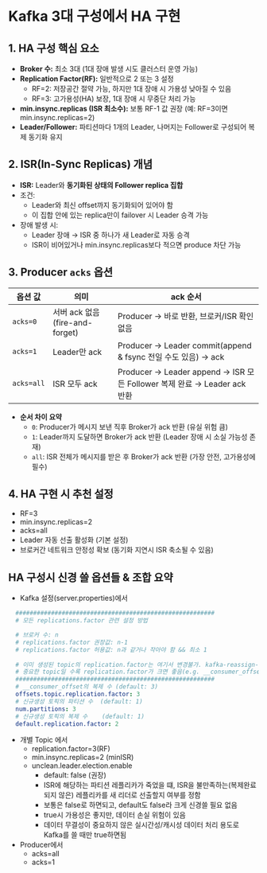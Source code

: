 # Kafka 3대 구성에서 HA 구현

## 1. HA 구성 핵심 요소

- **Broker 수:** 최소 3대 (1대 장애 발생 시도 클러스터 운영 가능)
- **Replication Factor(RF):** 일반적으로 2 또는 3 설정
  - RF=2: 저장공간 절약 가능, 하지만 1대 장애 시 가용성 낮아질 수 있음
  - RF=3: 고가용성(HA) 보장, 1대 장애 시 무중단 처리 가능
- **min.insync.replicas (ISR 최소수):** 보통 RF-1 값 권장 (예: RF=3이면 min.insync.replicas=2)
- **Leader/Follower:** 파티션마다 1개의 Leader, 나머지는 Follower로 구성되어 복제 동기화 유지

## 2. ISR(In-Sync Replicas) 개념

- **ISR:** Leader와 **동기화된 상태의 Follower replica 집합**
- 조건:
  - Leader와 최신 offset까지 동기화되어 있어야 함
  - 이 집합 안에 있는 replica만이 failover 시 Leader 승격 가능
- 장애 발생 시:
  - Leader 장애 → ISR 중 하나가 새 Leader로 자동 승격
  - ISR이 비어있거나 min.insync.replicas보다 적으면 produce 차단 가능

## 3. Producer `acks` 옵션

| 옵션 값 | 의미 | ack 순서 |
|---------|------|-----------|
| `acks=0` | 서버 ack 없음 (fire-and-forget) | Producer → 바로 반환, 브로커/ISR 확인 없음 |
| `acks=1` | Leader만 ack | Producer → Leader commit(append & fsync 전일 수도 있음) → ack |
| `acks=all` | ISR 모두 ack | Producer → Leader append → ISR 모든 Follower 복제 완료 → Leader ack 반환 |

- **순서 차이 요약**
  - `0`: Producer가 메시지 보낸 직후 Broker가 ack 반환 (유실 위험 큼)
  - `1`: Leader까지 도달하면 Broker가 ack 반환 (Leader 장애 시 소실 가능성 존재)
  - `all`: ISR 전체가 메시지를 받은 후 Broker가 ack 반환 (가장 안전, 고가용성에 필수)

## 4. HA 구현 시 추천 설정

- RF=3
- min.insync.replicas=2
- acks=all
- Leader 자동 선출 활성화 (기본 설정)
- 브로커간 네트워크 안정성 확보 (동기화 지연시 ISR 축소될 수 있음)

## HA 구성시 신경 쓸 옵션들 & 조합 요약

- Kafka 설정(server.properties)에서

```yaml
  ########################################################
  # 모든 replications.factor 관련 설정 방법

  # 브로커 수: n
  # replications.factor 권장값: n-1
  # replications.factor 허용값: n과 같거나 작아야 함 && 최소 1
  
  # 이미 생성된 topic의 replication.factor는 여기서 변경불가. kafka-reassign-partitions.sh 스크립트를 사용하여 수동변경 가능.
  # 중요한 topic일 수록 replication.factor가 크면 좋음(e.g. __consumer_offset, connect-offset 등 연결정보 토픽)
  ########################################################
  # __consumer_offset의 복제 수 (default: 3)
  offsets.topic.replication.factor: 3
  # 신규생성 토픽의 파티션 수  (default: 1)
  num.partitions: 3
  # 신규생성 토픽의 복제 수    (default: 1)
  default.replication.factor: 2
```

- 개별 Topic 에서
  - replication.factor=3(RF)
  - min.insync.replicas=2 (minISR)
  - unclean.leader.election.enable
    - default: false (권장)
    - ISR에 해당하는 파티션 레플리카가 죽었을 떄, ISR을 불만족하는(복제완료되지 않은) 레플리카를 새 리더로 선출할지 여부를 정함
    - 보통은 false로 하면되고, default도 false라 크게 신경쓸 필요 없음
    - true시 가용성은 좋지만, 데이터 손실 위험이 있음
    - 데이터 무결성이 중요하지 않은 실시간성/캐시성 데이터 처리 용도로 Kafka를 쓸 때만 true하면됨
- Producer에서
  - acks=all
  - acks=1
